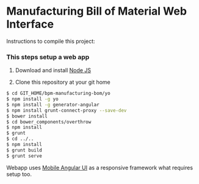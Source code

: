 Manufacturing Bill of Material Web Interface
============================================

Instructions to compile this project:

### This steps setup a web app

1. Download and install [Node JS](http://nodejs.org/)

2. Clone this repository at your git home

```sh
$ cd GIT_HOME/bpm-manufacturing-bom/yo
$ npm install -g yo
$ npm install -g generator-angular
$ npm install grunt-connect-proxy --save-dev
$ bower install
$ cd bower_components/overthrow
$ npm install
$ grunt
$ cd ../..
$ npm install
$ grunt build
$ grunt serve
```

Webapp uses [Mobile Angular UI](http://mobileangularui.com/docs/) as a responsive framework what requires setup too.

